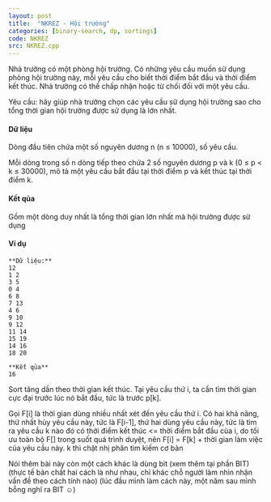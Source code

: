 ```yaml
---
layout: post
title:  "NKREZ - Hội trường"
categories: [binary-search, dp, sortings]
code: NKREZ
src: NKREZ.cpp
---
```




  


Nhà trường có một phòng hội trường. Có những yêu cầu muốn sử dụng phòng hội trường này, mỗi yêu cầu cho biết thời điểm bắt đầu và thời điểm kết thúc. Nhà trường có thể chấp nhận hoặc từ chối đối với một yêu cầu.

Yêu cầu: hãy giúp nhà trường chọn các yêu cầu sử dụng hội trường sao cho tổng thời gian hội trường được sử dụng là lớn nhất.

#### Dữ liệu

Dòng đầu tiên chứa một số nguyên dương n (n ≤ 10000), số yêu cầu.

Mỗi dòng trong số n dòng tiếp theo chứa 2 số nguyên dương p và k (0 ≤ p < k ≤ 30000), mô tả một yêu cầu bắt đầu tại thời điểm p và kết thúc tại thời điểm k.

#### Kết qủa

Gồm một dòng duy nhất là tổng thời gian lớn nhất mà hội trường được sử dụng

#### Ví dụ

```
**Dữ liệu:**
12
1 2
3 5
0 4
6 8
7 13
4 6
9 10
9 12
11 14
15 19
14 16
18 20

**Kết qủa**
16

```

<!--more-->



Sort tăng dần theo thời gian kết thúc. Tại yêu cầu thứ i, ta cần tìm thời gian cực đại trước lúc nó bắt đầu, tức là trước p[k]. 

Gọi F[i] là thời gian dùng nhiều nhất xét đến yêu cầu thứ i. Có hai khả năng, thứ nhất hủy yêu cầu này, tức là F[i-1], thứ hai dùng yêu cầu này, tức là tìm ra yêu cầu k nào đó có thời điểm kết thúc <= thời điểm bắt đầu của i, do tối ưu toàn bộ F[] trong suốt quá trình duyệt, nên F[i] = F[k] + thời gian làm việc của yêu cầu này. k thì chặt nhị phân tìm kiếm cơ bản

Nói thêm bài này còn một cách khác là dùng bit (xem thêm tại phần BIT) (thực tế bản chất hai cách là như nhau, chỉ khác chỗ người làm nhìn nhận vấn đề theo cách tính nào) (lúc đầu mình làm cách này, một năm sau mình bỗng nghĩ ra BIT ☺)

